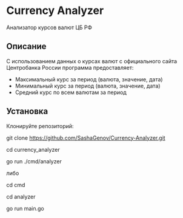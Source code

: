 # Currency Analyzer

Анализатор курсов валют ЦБ РФ

## Описание

С использованием данных о курсах валют с официального сайта Центробанка России программа предоставляет:
- Максимальный курс за период (валюта, значение, дата)
- Минимальный курс за период (валюта, значение, дата)
- Средний курс по всем валютам за период

## Установка

Клонируйте репозиторий:

git clone https://github.com/SashaGenov/Currency-Analyzer.git

cd currency_analyzer

go run ./cmd/analyzer 

либо 

cd cmd

cd analyzer

go run main.go